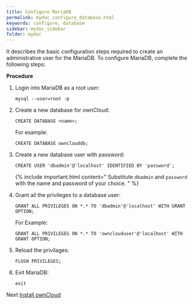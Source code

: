 ```yaml
---
title: Configure MariaDB
permalink: mydoc_configure_database.html
keywords: configure, database
sidebar: mydoc_sidebar
folder: mydoc
---
```


It describes the basic configuration steps required to create an administrative user for the MariaDB. To configure MariaDB, complete the following steps: 

**Procedure**

1. Login into MariaDB as a root user:
    ```
    mysql --user=root -p
    ```
2. Create a new database for ownCloud:
    ```
    CREATE DATABASE <name>;
    ```
    For example:
    ```
    CREATE DATABASE ownclouddb;
    ```
    

3. Create a new database user with password:
    ```
    CREATE USER 'dbadmin'@'localhost' IDENTIFIED BY 'password';
    ```

    {% include important.html content=" Substitute `dbadmin` and `password` with the name and password of your choice. " %}
    
    
4. Grant all the privileges to a database user:
    ```
    GRANT ALL PRIVILEGES ON *.* TO 'dbadmin'@'localhost' WITH GRANT OPTION;
    ```
    For Example:
    ```
    GRANT ALL PRIVILEGES ON *.* TO 'ownclouduser'@'localhost' WITH GRANT OPTION;
    ```
5. Reload the privilages:
    ```
    FLUSH PRIVILEGES;
    ```
6. Exit MariaDB:
    ```
    exit
    ```

Next [Install ownCloud](mydoc_download_owncloud.html)